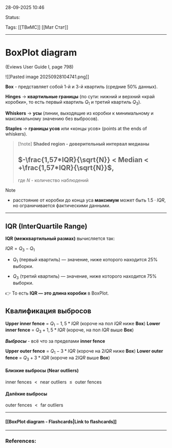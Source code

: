 
28-09-2025 10:46

Status: 

Tags: [[ТВиМС]] [[Мат Стат]]

---
# BoxPlot diagram

(Eviews User Guide I, page 798)


![[Pasted image 20250928104741.png]]

**Box** - представляет собой 1-й и 3-й квартиль (средние 50% данных).
	
**Hinges** → **квартильные границы** (по сути: нижний и верхний «край коробки», то есть первый квартиль $Q_1$ и третий квартиль $Q_3$​).
	
**Whiskers** → **усы** (линии, выходящие из коробки к минимальному и максимальному значению без выбросов).
	
**Staples** →  **границы усов** или «концы усов» (points at the ends of whiskers).


> [!note] **Shaded region - доверительный интервал медианы**
> ## $-\frac{1,57*IQR}{\sqrt{N}} < Median < +\frac{1,57*IQR}{\sqrt{N}}$,
> где $N$ - количество наблюдений

> [!note]
> - расстояние от коробки до конца уса **максимум** может быть $1.5 \cdot IQR$, но ограничивается фактическими данными.

---

## IQR (InterQuartile Range)

**IQR (межквартильный размах)** вычисляется так:

$IQR = Q_3 - Q_1$​

- $Q_1$ (первый квартиль) — значение, ниже которого находится 25% выборки.
    
- $Q_3$​ (третий квартиль) — значение, ниже которого находится 75% выборки.
    

👉 То есть **IQR — это длина коробки** в BoxPlot.


## Квалификация выбросов


**Upper inner fence** = $Q_1 - 1,5*IQR$ (короче на пол $IQR$ ниже **Box**)
**Lower inner fence** = $Q_3 + 1,5*IQR$ (короче, на пол $IQR$ выше **Box**)

***Выбросы*** - всё что за пределами **inner fence**

**Upper outer fence** = $Q_1 - 3*IQR$ (короче на $2IQR$ ниже **Box**)
**Lower outer fence** = $Q_3 + 3*IQR$ (короче на $2IQR$ выше **Box**)



#### Близкие выбросы (Near outliers)

$\text{inner fences } < \text{ near outliers } \le \text{ outer fences}$

#### Далёкие выбросы

$\text{outer fences } < \text{ far outliers }$



----
#### [[BoxPlot diagram - Flashcards|Link to flashcards]]



---
### References:

